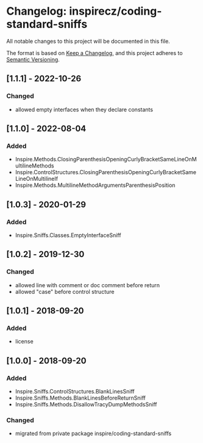 # Changelog: inspirecz/coding-standard-sniffs
All notable changes to this project will be documented in this file.

The format is based on [Keep a Changelog](https://keepachangelog.com/en/1.0.0/),
and this project adheres to [Semantic Versioning](https://semver.org/spec/v2.0.0.html).

## [1.1.1] - 2022-10-26
### Changed
- allowed empty interfaces when they declare constants

## [1.1.0] - 2022-08-04
### Added
- Inspire.Methods.ClosingParenthesisOpeningCurlyBracketSameLineOnMultilineMethods
- Inspire.ControlStructures.ClosingParenthesisOpeningCurlyBracketSameLineOnMultilineIf
- Inspire.Methods.MultilineMethodArgumentsParenthesisPosition

## [1.0.3] - 2020-01-29
### Added
- Inspire.Sniffs.Classes.EmptyInterfaceSniff

## [1.0.2] - 2019-12-30
### Changed
- allowed line with comment or doc comment before return
- allowed "case" before control structure

## [1.0.1] - 2018-09-20
### Added
- license

## [1.0.0] - 2018-09-20
### Added
- Inspire.Sniffs.ControlStructures.BlankLinesSniff
- Inspire.Sniffs.Methods.BlankLinesBeforeReturnSniff
- Inspire.Sniffs.Methods.DisallowTracyDumpMethodsSniff

### Changed
- migrated from private package inspire/coding-standard-sniffs
